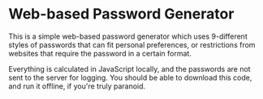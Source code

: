 # Web-based Password Generator
This is a simple web-based password generator which uses 9-different styles
of passwords that can fit personal preferences, or restrictions from
websites that require the password in a certain format.

Everything is calculated in JavaScript locally, and the passwords are not
sent to the server for logging. You should be able to download this code,
and run it offline, if you're truly paranoid.
